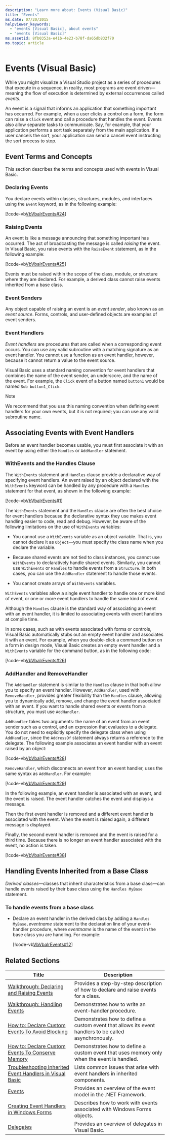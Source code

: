 ```yaml
---
description: "Learn more about: Events (Visual Basic)"
title: "Events"
ms.date: 07/20/2015
helpviewer_keywords: 
  - "events [Visual Basic], about events"
  - "events [Visual Basic]"
ms.assetid: 8fb0353a-e41b-4e23-b78f-da65db832f70
ms.topic: article
---
```

# Events (Visual Basic)

While you might visualize a Visual Studio project as a series of procedures that execute in a sequence, in reality, most programs are event driven—meaning the flow of execution is determined by external occurrences called *events*.  
  
 An event is a signal that informs an application that something important has occurred. For example, when a user clicks a control on a form, the form can raise a `Click` event and call a procedure that handles the event. Events also allow separate tasks to communicate. Say, for example, that your application performs a sort task separately from the main application. If a user cancels the sort, your application can send a cancel event instructing the sort process to stop.  
  
## Event Terms and Concepts  

 This section describes the terms and concepts used with events in Visual Basic.  
  
### Declaring Events  

 You declare events within classes, structures, modules, and interfaces using the `Event` keyword, as in the following example:  
  
 [!code-vb[VbVbalrEvents#24](~/samples/snippets/visualbasic/VS_Snippets_VBCSharp/VbVbalrEvents/VB/Class1.vb#24)]  
  
### Raising Events  

 An event is like a message announcing that something important has occurred. The act of broadcasting the message is called *raising* the event. In Visual Basic, you raise events with the `RaiseEvent` statement, as in the following example:  
  
 [!code-vb[VbVbalrEvents#25](~/samples/snippets/visualbasic/VS_Snippets_VBCSharp/VbVbalrEvents/VB/Class1.vb#25)]  
  
 Events must be raised within the scope of the class, module, or structure where they are declared. For example, a derived class cannot raise events inherited from a base class.  
  
### Event Senders  

 Any object capable of raising an event is an *event sender*, also known as an *event source*. Forms, controls, and user-defined objects are examples of event senders.  
  
### Event Handlers  

 *Event handlers* are procedures that are called when a corresponding event occurs. You can use any valid subroutine with a matching signature as an event handler. You cannot use a function as an event handler, however, because it cannot return a value to the event source.  
  
 Visual Basic uses a standard naming convention for event handlers that combines the name of the event sender, an underscore, and the name of the event. For example, the `Click` event of a button named `button1` would be named `Sub button1_Click`.  
  
> [!NOTE]
> We recommend that you use this naming convention when defining event handlers for your own events, but it is not required; you can use any valid subroutine name.  
  
## Associating Events with Event Handlers  

 Before an event handler becomes usable, you must first associate it with an event by using either the `Handles` or `AddHandler` statement.  
  
### WithEvents and the Handles Clause  

 The `WithEvents` statement and `Handles` clause provide a declarative way of specifying event handlers. An event raised by an object declared with the `WithEvents` keyword can be handled by any procedure with a `Handles` statement for that event, as shown in the following example:  
  
 [!code-vb[VbVbalrEvents#1](~/samples/snippets/visualbasic/VS_Snippets_VBCSharp/VbVbalrEvents/VB/Class1.vb#1)]  
  
 The `WithEvents` statement and the `Handles` clause are often the best choice for event handlers because the declarative syntax they use makes event handling easier to code, read and debug. However, be aware of the following limitations on the use of `WithEvents` variables:  
  
- You cannot use a `WithEvents` variable as an object variable. That is, you cannot declare it as `Object`—you must specify the class name when you declare the variable.  
  
- Because shared events are not tied to class instances, you cannot use `WithEvents` to declaratively handle shared events. Similarly, you cannot use `WithEvents` or `Handles` to handle events from a `Structure`. In both cases, you can use the `AddHandler` statement to handle those events.  
  
- You cannot create arrays of `WithEvents` variables.  
  
 `WithEvents` variables allow a single event handler to handle one or more kind of event, or one or more event handlers to handle the same kind of event.  
  
 Although the `Handles` clause is the standard way of associating an event with an event handler, it is limited to associating events with event handlers at compile time.  
  
 In some cases, such as with events associated with forms or controls, Visual Basic automatically stubs out an empty event handler and associates it with an event. For example, when you double-click a command button on a form in design mode, Visual Basic creates an empty event handler and a `WithEvents` variable for the command button, as in the following code:  
  
 [!code-vb[VbVbalrEvents#26](~/samples/snippets/visualbasic/VS_Snippets_VBCSharp/VbVbalrEvents/VB/Class1.vb#26)]  
  
### AddHandler and RemoveHandler  

 The `AddHandler` statement is similar to the `Handles` clause in that both allow you to specify an event handler. However, `AddHandler`, used with `RemoveHandler`, provides greater flexibility than the `Handles` clause, allowing you to dynamically add, remove, and change the event handler associated with an event. If you want to handle shared events or events from a structure, you must use `AddHandler`.  
  
 `AddHandler` takes two arguments: the name of an event from an event sender such as a control, and an expression that evaluates to a delegate. You do not need to explicitly specify the delegate class when using `AddHandler`, since the `AddressOf` statement always returns a reference to the delegate. The following example associates an event handler with an event raised by an object:  
  
 [!code-vb[VbVbalrEvents#28](~/samples/snippets/visualbasic/VS_Snippets_VBCSharp/VbVbalrEvents/VB/Class1.vb#28)]  
  
 `RemoveHandler`, which disconnects an event from an event handler, uses the same syntax as `AddHandler`. For example:  
  
 [!code-vb[VbVbalrEvents#29](~/samples/snippets/visualbasic/VS_Snippets_VBCSharp/VbVbalrEvents/VB/Class1.vb#29)]  
  
 In the following example, an event handler is associated with an event, and the event is raised. The event handler catches the event and displays a message.  
  
 Then the first event handler is removed and a different event handler is associated with the event. When the event is raised again, a different message is displayed.  
  
 Finally, the second event handler is removed and the event is raised for a third time. Because there is no longer an event handler associated with the event, no action is taken.  
  
 [!code-vb[VbVbalrEvents#38](~/samples/snippets/visualbasic/VS_Snippets_VBCSharp/VbVbalrEvents/VB/Class2.vb#38)]  
  
## Handling Events Inherited from a Base Class  

 *Derived classes*—classes that inherit characteristics from a base class—can handle events raised by their base class using the `Handles MyBase` statement.  
  
### To handle events from a base class  
  
- Declare an event handler in the derived class by adding a `Handles MyBase.`*eventname* statement to the declaration line of your event-handler procedure, where *eventname* is the name of the event in the base class you are handling. For example:  
  
     [!code-vb[VbVbalrEvents#12](~/samples/snippets/visualbasic/VS_Snippets_VBCSharp/VbVbalrEvents/VB/Class1.vb#12)]  
  
## Related Sections  
  
|Title|Description|  
|-----------|-----------------|  
|[Walkthrough: Declaring and Raising Events](walkthrough-declaring-and-raising-events.md)|Provides a step-by-step description of how to declare and raise events for a class.|  
|[Walkthrough: Handling Events](walkthrough-handling-events.md)|Demonstrates how to write an event-handler procedure.|  
|[How to: Declare Custom Events To Avoid Blocking](how-to-declare-custom-events-to-avoid-blocking.md)|Demonstrates how to define a custom event that allows its event handlers to be called asynchronously.|  
|[How to: Declare Custom Events To Conserve Memory](how-to-declare-custom-events-to-conserve-memory.md)|Demonstrates how to define a custom event that uses memory only when the event is handled.|  
|[Troubleshooting Inherited Event Handlers in Visual Basic](troubleshooting-inherited-event-handlers.md)|Lists common issues that arise with event handlers in inherited components.|  
|[Events](../../../../standard/events/index.md)|Provides an overview of the event model in the .NET Framework.|  
|[Creating Event Handlers in Windows Forms](/dotnet/desktop/winforms/creating-event-handlers-in-windows-forms)|Describes how to work with events associated with Windows Forms objects.|  
|[Delegates](../delegates/index.md)|Provides an overview of delegates in Visual Basic.|
